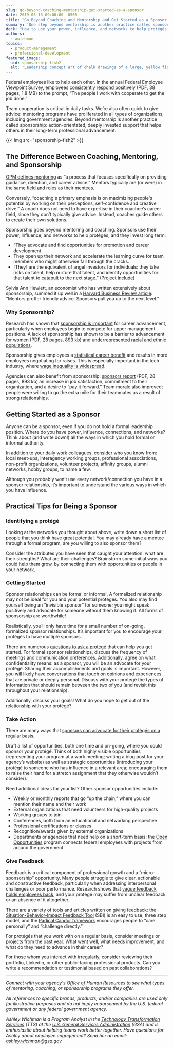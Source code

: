 ```yaml
---
slug: go-beyond-coaching-mentorship-get-started-as-a-sponsor
date: 2019-03-13 09:00:00 -0500
title: 'Go Beyond Coaching and Mentorship and Get Started as a Sponsor'
summary: 'One step beyond mentorship is another practice called sponsorship&#58; action-orientated, deeply invested support that helps others in their long-term professional advancement&#46;'
deck: "How to use your power, influence, and networks to help protégés in their long-term professional career development."
authors:
  - awichman
topics:
  - product-management
  - professional-development
featured_image:
  uid: sponsorship-fish2
  alt: 'Leadership concept art of chalk drawings of a large, yellow fish leading smaller white fish across a blackboard.'
---
```


Federal employees like to help each other. In the annual Federal Employee Viewpoint Survey, employees [consistently respond positively](https://www.opm.gov/fevs/reports/governmentwide-reports/governmentwide-management-report/governmentwide-report/2018/2018-governmentwide-management-report.pdf#page=9) (PDF, 38 pages, 1.8 MB) to the prompt, “The people I work with cooperate to get the job done.”

Team cooperation is critical in daily tasks. We’re also often quick to give advice: mentoring programs have proliferated in all types of organizations, including government agencies. Beyond mentorship is another practice called sponsorship: action-orientated, deeply invested support that helps others in their long-term professional advancement.

{{< img src="sponsorship-fish2" >}}

## The Difference Between Coaching, Mentoring, and Sponsorship

[OPM defines mentoring](https://www.opm.gov/policy-data-oversight/training-and-development/career-development/#url=Mentoring) as “a process that focuses specifically on providing guidance, direction, and career advice.” Mentors typically are (or were) in the same field and roles as their mentees.

Conversely, “coaching's primary emphasis is on maximizing people's potential by working on their perceptions, self-confidence and creative drive.” A coach does not need to have expertise in their coachee’s career field, since they don’t typically give advice. Instead, coaches guide others to create their own solutions.

Sponsorship goes beyond mentoring and coaching. Sponsors use their power, influence, and networks to help prot&eacute;g&eacute;s, and they invest long term:

- “They advocate and find opportunities for promotion and career development.
- They open up their network and accelerate the learning curve for team members who might otherwise fall through the cracks.
- [They] are the equivalent of angel investors for individuals: they take risks on talent, help nurture that talent, and identify opportunities for that talent to catapult to the next stage.” ([Project Include](https://projectinclude.org/investing_in_sponsorships#prioritize-sponsors-especially-for-underrepresented-groups))

Sylvia Ann Hewlett, an economist who has written extensively about sponsorship, summed it up well in a [Harvard Business Review article](https://hbr.org/2011/01/the-real-benefit-of-finding-a): “Mentors proffer friendly advice. Sponsors pull you up to the next level.”

### Why Sponsorship?

Research has shown that [sponsorship is important](https://hbr.org/2011/01/the-real-benefit-of-finding-a) for career advancement, particularly when employees begin to compete for upper management positions. A lack of sponsorship has shown to be a barrier to advancement for [women](https://www.catalyst.org/wp-content/uploads/2019/01/sponsoring_women_to_success.pdf) (PDF, 28 pages, 893 kb) and [underrepresented racial and ethnic populations](http://bestpractices.diversityinc.com/medialib/uploads/2014/02/MentoringSponsorship.pdf).

Sponsorship gives employees a [statistical career benefit](https://hbr.org/2011/01/the-real-benefit-of-finding-a) and results in more employees negotiating for raises. This is especially important in the tech industry, where [wage inequality is widespread](https://hired.com/wage-inequality-report).

Agencies can also benefit from sponsorship: [sponsors report](https://www.catalyst.org/wp-content/uploads/2019/01/sponsoring_women_to_success.pdf) (PDF, 28 pages, 893 kb) an increase in job satisfaction, commitment to their organization, and a desire to “pay it forward.” Team morale also improved; people were willing to go the extra mile for their teammates as a result of strong relationships.

## Getting Started as a Sponsor

Anyone can be a sponsor, even if you do not hold a formal leadership position. Where do you have power, influence, connections, and networks? Think about (and write down!) all the ways in which you hold formal or informal authority.

In addition to your daily work colleagues, consider who you know from: local meet-ups, interagency working groups, professional associations, non-profit organizations, volunteer projects, affinity groups, alumni networks, hobby groups, to name a few.

Although you probably won’t use every network/connection you have in a sponsor relationship, it’s important to understand the various ways in which you have influence.

## Practical Tips for Being a Sponsor

### Identifying a prot&eacute;g&eacute;

Looking at the networks you thought about above, write down a short list of people that you think have great potential. You may already have a mentee through a formal program; are you willing to also sponsor them?

Consider the attributes you have seen that caught your attention: what are their strengths? What are their challenges? Brainstorm some initial ways you could help them grow, by connecting them with opportunities or people in your network.

### Getting Started

Sponsor relationships can be formal or informal. A formalized relationship may not be ideal for you and your potential prot&eacute;g&eacute;s. You also may find yourself being an “invisible sponsor” for someone; you might speak positively and advocate for someone without them knowing it. All forms of sponsorship are worthwhile!

Realistically, you’ll only have time for a small number of on-going, formalized sponsor relationships. It’s important for you to encourage your prot&eacute;g&eacute;s to have multiple sponsors.

There are numerous [questions to ask a prot&eacute;g&eacute;](https://www.fastcompany.com/40543989/the-best-mentors-ask-these-8-questions) that can help you get started. For formal sponsor relationships, discuss the frequency of meetings and communication preferences. Additionally, agree on what confidentiality means: as a sponsor, you will be an advocate for your prot&eacute;g&eacute;. Sharing their accomplishments and goals is important. However, you will likely have conversations that touch on opinions and experiences that are private or deeply personal. Discuss with your prot&eacute;g&eacute; the types of information that should remain between the two of you (and revisit this throughout your relationship).

Additionally, discuss your goals! What do you hope to get out of the relationship with your prot&eacute;g&eacute;?

### Take Action

There are many ways that [sponsors can advocate for their prot&eacute;g&eacute;s on a regular basis](https://larahogan.me/blog/what-sponsorship-looks-like/).

Draft a list of opportunities, both one time and on-going, where you could sponsor your prot&eacute;g&eacute;. Think of both highly visible opportunities (representing your program at a work meeting; writing a blog post for your agency’s website) as well as strategic opportunities (introducing your prot&eacute;g&eacute; to someone who has influence in a relevant area; encouraging them to raise their hand for a stretch assignment that they otherwise wouldn’t consider).

Need additional ideas for your list? Other sponsor opportunities include:

- Weekly or monthly reports that go “up the chain,” where you can mention their name and their work
- External organizations that need volunteers for high-quality projects
- Working groups to join
- Conferences, both from an educational and networking perspective
- Professional certifications or classes
- Recognition/awards given by external organizations
- Departments or agencies that need help on a short-term basis: the [Open Opportunities](https://openopps.usajobs.gov/) program connects federal employees with projects from around the government

### Give Feedback

Feedback is a critical component of professional growth and a “micro-sponsorship” opportunity. Many people struggle to give clear, actionable and constructive feedback, particularly when addressing interpersonal challenges or poor performance. Research shows that [vague feedback holds employees back](https://hbr.org/2016/04/research-vague-feedback-is-holding-women-back), and your prot&eacute;g&eacute; may suffer from unclear feedback or an absence of it altogether.

There are a variety of tools and articles written on giving feedback: the [Situation-Behavior-Impact Feedback Tool](https://www.mindtools.com/pages/article/situation-behavior-impact-feedback.htm) (SBI) is an easy to use, three step model, and the [Radical Candor framework](https://firstround.com/review/radical-candor-the-surprising-secret-to-being-a-good-boss/) encourages people to “care personally” and “challenge directly.”

For prot&eacute;g&eacute;s that you work with on a regular basis, consider meetings or projects from the past year. What went well, what needs improvement, and what do they need to advance in their career?

For those whom you interact with irregularly, consider reviewing their portfolio, LinkedIn, or other public-facing professional products. Can you write a recommendation or testimonial based on past collaborations?

---

_Connect with your agency's Office of Human Resources to see what types of mentoring, coaching, or sponsorship programs they offer._

_All references to specific brands, products, and/or companies are used only for illustrative purposes and do not imply endorsement by the U.S. federal government or any federal government agency._

_Ashley Wichman is a Program Analyst in the [Technology Transformation Services](https://www.gsa.gov/tts) (TTS) at the [U.S. General Services Administration](https://www.gsa.gov/) (GSA) and is enthusiastic about helping teams work better together. Have questions for Ashley about employee engagement? Send her an email: [ashley.wichman@gsa.gov](mailto:ashley.wichman@gsa.gov?subject=Sponsorship%20article%20on%20DigitalGov)._
